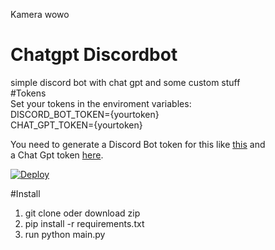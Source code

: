 Kamera wowo
# Chatgpt Discordbot
simple discord bot with chat gpt and some custom stuff  
#Tokens  
Set your tokens in the enviroment variables:  
DISCORD_BOT_TOKEN={yourtoken}  
CHAT_GPT_TOKEN={yourtoken}  

You need to generate a Discord Bot token for this like [this](https://github.com/reactiflux/discord-irc/wiki/Creating-a-discord-bot-&-getting-a-token) and  
a Chat Gpt token [here](https://beta.openai.com/account/api-keys).  

[![Deploy](https://www.herokucdn.com/deploy/button.svg)](https://heroku.com/deploy)

#Install
1. git clone oder download zip  
2. pip install -r requirements.txt  
3. run python main.py  
